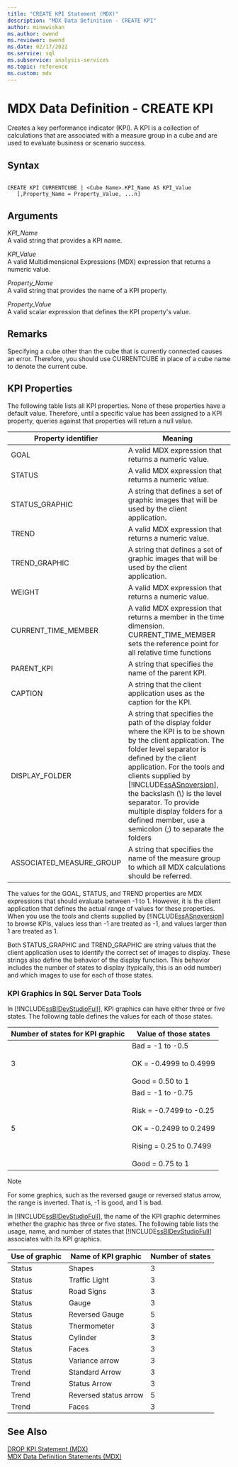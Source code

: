 ```yaml
---
title: "CREATE KPI Statement (MDX)"
description: "MDX Data Definition - CREATE KPI"
author: minewiskan
ms.author: owend
ms.reviewer: owend
ms.date: 02/17/2022
ms.service: sql
ms.subservice: analysis-services
ms.topic: reference
ms.custom: mdx
---
```

# MDX Data Definition - CREATE KPI


  Creates a key performance indicator (KPI). A KPI is a collection of calculations that are associated with a measure group in a cube and are used to evaluate business or scenario success.  
  
## Syntax  
  
```  
  
CREATE KPI CURRENTCUBE | <Cube Name>.KPI_Name AS KPI_Value  
   [,Property_Name = Property_Value, ...n]  
```  
  
## Arguments  
 *KPI_Name*  
 A valid string that provides a KPI name.  
  
 *KPI_Value*  
 A valid Multidimensional Expressions (MDX) expression that returns a numeric value.  
  
 *Property_Name*  
 A valid string that provides the name of a KPI property.  
  
 *Property_Value*  
 A valid scalar expression that defines the KPI property's value.  
  
## Remarks  
 Specifying a cube other than the cube that is currently connected causes an error. Therefore, you should use CURRENTCUBE in place of a cube name to denote the current cube.  
  
## KPI Properties  
 The following table lists all KPI properties. None of these properties have a default value. Therefore, until a specific value has been assigned to a KPI property, queries against that properties will return a null value.  
  
|Property identifier|Meaning|  
|-------------------------|-------------|  
|GOAL|A valid MDX expression that returns a numeric value.|  
|STATUS|A valid MDX expression that returns a numeric value.|  
|STATUS_GRAPHIC|A string that defines a set of graphic images that will be used by the client application.|  
|TREND|A valid MDX expression that returns a numeric value.|  
|TREND_GRAPHIC|A string that defines a set of graphic images that will be used by the client application.|  
|WEIGHT|A valid MDX expression that returns a numeric value.|  
|CURRENT_TIME_MEMBER|A valid MDX expression that returns a member in the time dimension. CURRENT_TIME_MEMBER sets the reference point for all relative time functions|  
|PARENT_KPI|A string that specifies the name of the parent KPI.|  
|CAPTION|A string that the client application uses as the caption for the KPI.|  
|DISPLAY_FOLDER|A string that specifies the path of the display folder where the KPI is to be shown by the client application. The folder level separator is defined by the client application. For the tools and clients supplied by [!INCLUDE[ssASnoversion](../includes/ssasnoversion-md.md)], the backslash (\\) is the level separator. To provide multiple display folders for a defined member, use a semicolon (;) to separate the folders|  
|ASSOCIATED_MEASURE_GROUP|A string that specifies the name of the measure group to which all MDX calculations should be referred.|  
  
 The values for the GOAL, STATUS, and TREND properties are MDX expressions that should evaluate between -1 to 1. However, it is the client application that defines the actual range of values for these properties. When you use the tools and clients supplied by [!INCLUDE[ssASnoversion](../includes/ssasnoversion-md.md)] to browse KPIs, values less than -1 are treated as -1, and values larger than 1 are treated as 1.  
  
 Both STATUS_GRAPHIC and TREND_GRAPHIC are string values that the client application uses to identify the correct set of images to display. These strings also define the behavior of the display function. This behavior includes the number of states to display (typically, this is an odd number) and which images to use for each of those states.  
  
### KPI Graphics in SQL Server Data Tools  
 In [!INCLUDE[ssBIDevStudioFull](../includes/ssbidevstudiofull-md.md)], KPI graphics can have either three or five states. The following table defines the values for each of those states.  
  
|Number of states for KPI graphic|Value of those states|  
|--------------------------------------|---------------------------|  
|3|Bad = -1 to -0.5<br /><br /> OK = -0.4999 to 0.4999<br /><br /> Good = 0.50 to 1|  
|5|Bad = -1 to -0.75<br /><br /> Risk = -0.7499 to -0.25<br /><br /> OK = -0.2499 to 0.2499<br /><br /> Rising = 0.25 to 0.7499<br /><br /> Good = 0.75 to 1|  
  
> [!NOTE]  
>  For some graphics, such as the reversed gauge or reversed status arrow, the range is inverted. That is, -1 is good, and 1 is bad.  
  
 In [!INCLUDE[ssBIDevStudioFull](../includes/ssbidevstudiofull-md.md)], the name of the KPI graphic determines whether the graphic has three or five states. The following table lists the usage, name, and number of states that [!INCLUDE[ssBIDevStudioFull](../includes/ssbidevstudiofull-md.md)] associates with its KPI graphics.  
  
|Use of graphic|Name of KPI graphic|Number of states|  
|--------------------|-------------------------|----------------------|  
|Status|Shapes|3|  
|Status|Traffic Light|3|  
|Status|Road Signs|3|  
|Status|Gauge|3|  
|Status|Reversed Gauge|5|  
|Status|Thermometer|3|  
|Status|Cylinder|3|  
|Status|Faces|3|  
|Status|Variance arrow|3|  
|Trend|Standard Arrow|3|  
|Trend|Status Arrow|3|  
|Trend|Reversed status arrow|5|  
|Trend|Faces|3|  
  
## See Also  
 [DROP KPI Statement &#40;MDX&#41;](../mdx/mdx-data-definition-drop-kpi.md)   
 [MDX Data Definition Statements &#40;MDX&#41;](../mdx/mdx-data-definition-statements-mdx.md)  
  
  
